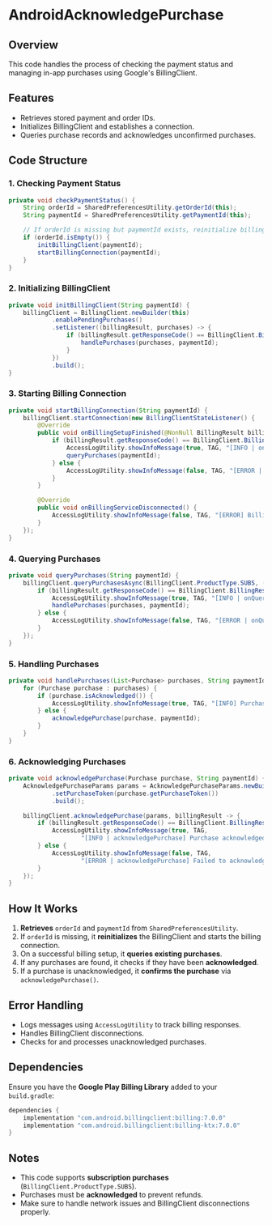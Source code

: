 # AndroidAcknowledgePurchase

## Overview
This code handles the process of checking the payment status and managing in-app purchases using Google's BillingClient.

## Features
- Retrieves stored payment and order IDs.
- Initializes BillingClient and establishes a connection.
- Queries purchase records and acknowledges unconfirmed purchases.

## Code Structure
### 1. **Checking Payment Status**
```java
private void checkPaymentStatus() {
    String orderId = SharedPreferencesUtility.getOrderId(this);
    String paymentId = SharedPreferencesUtility.getPaymentId(this);

    // If orderId is missing but paymentId exists, reinitialize billing client
    if (orderId.isEmpty()) {
        initBillingClient(paymentId);
        startBillingConnection(paymentId);
    }
}
```

### 2. **Initializing BillingClient**
```java
private void initBillingClient(String paymentId) {
    billingClient = BillingClient.newBuilder(this)
            .enablePendingPurchases()
            .setListener((billingResult, purchases) -> {
                if (billingResult.getResponseCode() == BillingClient.BillingResponseCode.OK && purchases != null) {
                    handlePurchases(purchases, paymentId);
                }
            })
            .build();
}
```

### 3. **Starting Billing Connection**
```java
private void startBillingConnection(String paymentId) {
    billingClient.startConnection(new BillingClientStateListener() {
        @Override
        public void onBillingSetupFinished(@NonNull BillingResult billingResult) {
            if (billingResult.getResponseCode() == BillingClient.BillingResponseCode.OK) {
                AccessLogUtility.showInfoMessage(true, TAG, "[INFO | onBillingSetupFinished] Billing setup finished successfully", null);
                queryPurchases(paymentId);
            } else {
                AccessLogUtility.showInfoMessage(false, TAG, "[ERROR | onBillingSetupFinished] Billing setup failed, response code: " + billingResult.getResponseCode(), null);
            }
        }

        @Override
        public void onBillingServiceDisconnected() {
            AccessLogUtility.showInfoMessage(false, TAG, "[ERROR] Billing service disconnected", null);
        }
    });
}
```

### 4. **Querying Purchases**
```java
private void queryPurchases(String paymentId) {
    billingClient.queryPurchasesAsync(BillingClient.ProductType.SUBS, (billingResult, purchases) -> {
        if (billingResult.getResponseCode() == BillingClient.BillingResponseCode.OK) {
            AccessLogUtility.showInfoMessage(true, TAG, "[INFO | onQueryPurchasesResponse] Found " + purchases.size() + " purchases.", null);
            handlePurchases(purchases, paymentId);
        } else {
            AccessLogUtility.showInfoMessage(false, TAG, "[ERROR | onQueryPurchasesResponse] Failed to query purchases, response code: " + billingResult.getResponseCode(), null);
        }
    });
}
```

### 5. **Handling Purchases**
```java
private void handlePurchases(List<Purchase> purchases, String paymentId) {
    for (Purchase purchase : purchases) {
        if (purchase.isAcknowledged()) {
            AccessLogUtility.showInfoMessage(true, TAG, "[INFO] Purchase already acknowledged, Order ID: " + purchase.getOrderId(), null);
        } else {
            acknowledgePurchase(purchase, paymentId);
        }
    }
}
```

### 6. **Acknowledging Purchases**
```java
private void acknowledgePurchase(Purchase purchase, String paymentId) {
    AcknowledgePurchaseParams params = AcknowledgePurchaseParams.newBuilder()
            .setPurchaseToken(purchase.getPurchaseToken())
            .build();

    billingClient.acknowledgePurchase(params, billingResult -> {
        if (billingResult.getResponseCode() == BillingClient.BillingResponseCode.OK) {
            AccessLogUtility.showInfoMessage(true, TAG,
                    "[INFO | acknowledgePurchase] Purchase acknowledged successfully, Order ID: " + purchase.getOrderId(), null);
        } else {
            AccessLogUtility.showInfoMessage(false, TAG,
                    "[ERROR | acknowledgePurchase] Failed to acknowledge purchase, Order ID: " + purchase.getOrderId(), null);
        }
    });
}
```

## How It Works
1. **Retrieves** `orderId` and `paymentId` from `SharedPreferencesUtility`.
2. If `orderId` is missing, it **reinitializes** the BillingClient and starts the billing connection.
3. On a successful billing setup, it **queries existing purchases**.
4. If any purchases are found, it checks if they have been **acknowledged**.
5. If a purchase is unacknowledged, it **confirms the purchase** via `acknowledgePurchase()`.

## Error Handling
- Logs messages using `AccessLogUtility` to track billing responses.
- Handles BillingClient disconnections.
- Checks for and processes unacknowledged purchases.

## Dependencies
Ensure you have the **Google Play Billing Library** added to your `build.gradle`:
```gradle
dependencies {
    implementation "com.android.billingclient:billing:7.0.0"
    implementation "com.android.billingclient:billing-ktx:7.0.0"
}
```

## Notes
- This code supports **subscription purchases** (`BillingClient.ProductType.SUBS`).
- Purchases must be **acknowledged** to prevent refunds.
- Make sure to handle network issues and BillingClient disconnections properly.

